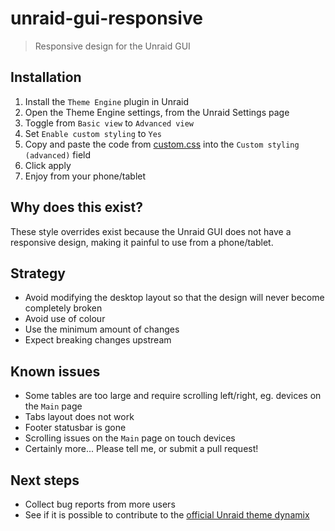 # unraid-gui-responsive

> Responsive design for the Unraid GUI

## Installation

1. Install the `Theme Engine` plugin in Unraid
2. Open the Theme Engine settings, from the Unraid Settings page
3. Toggle from `Basic view` to `Advanced view`
4. Set `Enable custom styling` to `Yes`
5. Copy and paste the code from [custom.css](./custom.css) into the `Custom styling (advanced)` field
6. Click apply
7. Enjoy from your phone/tablet

## Why does this exist?

These style overrides exist because the Unraid GUI does not have a responsive design, making it painful to use from a phone/tablet.

## Strategy

- Avoid modifying the desktop layout so that the design will never become completely broken
- Avoid use of colour
- Use the minimum amount of changes
- Expect breaking changes upstream

## Known issues

- Some tables are too large and require scrolling left/right, eg. devices on the `Main` page
- Tabs layout does not work
- Footer statusbar is gone
- Scrolling issues on the `Main` page on touch devices
- Certainly more... Please tell me, or submit a pull request!

## Next steps

- Collect bug reports from more users
- See if it is possible to contribute to the [official Unraid theme dynamix](https://github.com/limetech/webgui/tree/master/plugins/dynamix)

